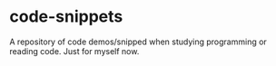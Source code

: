 # code-snippets
A repository of code demos/snipped when studying programming or reading code. Just for myself now. 
